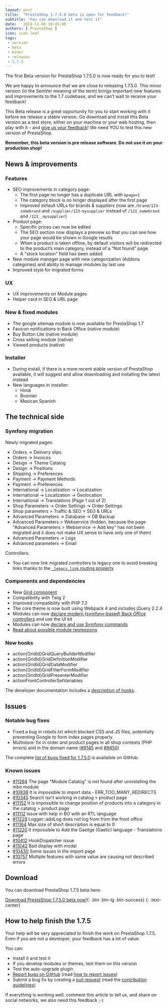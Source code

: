 ```yaml
---
layout: post
title:  "PrestaShop 1.7.5.0 beta is open for feedback!"
subtitle: "You can download it and test it"
date:   2018-11-08 10:45:00
authors: [ PrestaShop ]
icon: icon-leaf
tags:
 - version
 - beta
 - minor
 - releases
 - 1.7.5
---
```


The first Beta version for PrestaShop 1.7.5.0 is now ready for you to test!

We are happy to announce that we are close to releasing 1.7.5.0. This minor version (in the SemVer meaning of the term) brings important new features and improvements to the 1.7 codebase, and we can’t wait to receive your feedback!

This Beta release is a great opportunity for you to start working with it before we release a stable version.
Go download and install this Beta version as a test store, either on your machine or your web hosting, then play with it – and [give us your feedback](https://github.com/PrestaShop/PrestaShop/issues/new/choose)! We need YOU to test this new version of PrestaShop.

**Remember, this beta version is pre release software. Do not use it on your production shop!**

## News & improvements

### Features

- SEO improvements in category page:
  - The first page no longer has a duplicate URL with `&page=1`
  - The category block is no longer displayed after the first page
  - Improved default URLs for brands & suppliers (now are `/brand/123-somebrand` and `/supplier/123-mysupplier` instead of `/123_somebrand` and `/123__mysupplier`)
- Product page:
  - Specific prices can now be edited
  - The SEO section now displays a preview so that you can see how your page would be shown in Google results
  - When a product is taken offline, by default visitors will be redirected to the product’s main category, instead of a “Not found” page.
  - A "stock location" field has been added
- New module manager page with new categorization (Addons categories) and ability to manage modules by last use
- Improved style for migrated forms


### UX

- UX improvements on Module pages
- Helper card in SEO & URL page

### New & fixed modules

- The google sitemap module is now available for PrestaShop 1.7
- Favicon notifications in Back Office (native module)
- Buy Button Lite (native module)
- Cross selling module (native)
- Viewed products (native)


### Installer

- During install, if there is a more recent stable version of PrestaShop available, it will suggest and allow downloading and installing the latest instead
- New languages in installer:
  - Hindi
  - Bosnian
  - Mexican Spanish
 

## The technical side

### Symfony migration

Newly migrated pages:
- Orders -> Delivery slips
- Orders -> Invoices
- Design -> Theme Catalog
- Design -> Positions
- Shipping -> Preferences
- Payment -> Payment Methods
- Payment -> Preferences
- International -> Localization -> Localization
- International -> Localization -> Geolocation
- International -> Translations (Page 1 out of 2)
- Shop Parameters -> Order Settings -> Order Settings
- Shop parameters > Traffic & SEO > SEO & URLs
- Advanced Parameters -> Database -> DB Backup
- Advanced Parameters > Webservice (hidden, because the page "Advanced Parameters > Webservice -> Add key" has not been migrated and it does not make UX sense to have only one of them)
- Advanced Parameters -> Logs
- Advanced parameters -> Email

Controllers:
- You can now link migrated controllers to legacy one to avoid breaking links thanks to the [`_legacy_link` routing property](https://devdocs.prestashop.com/1.7/development/architecture/migration-guide/controller-routing/#more-about-the-legacy-link-property)

### Components and dependencies

- New [Grid component](https://devdocs.prestashop.com/1.7/development/components/grid/)
- Compatibility with Twig 2
- Improved compatibility with PHP 7.2
- The core theme is now built using Webpack 4 and includes jQuery 2.2.4
- Modules can now [declare modern (symfony-based) Back Office controllers](https://devdocs.prestashop.com/1.7/modules/concepts/controllers/admin-controllers/) and use the UI kit
- Modules can now [declare and use Symfony commands](https://devdocs.prestashop.com/1.7/modules/concepts/commands/)
- [Read about possible module regressions](https://devdocs.prestashop.com/1.7/modules/core_updates/1.7.5/)


### New hooks

- action{GridId}GridQueryBuilderModifier
- action{GridId}GridDefinitionModifier
- action{GridId}GridDataModifier
- action{GridId}GridFilterFormModifier
- action{GridId}GridPresenterModifier
- actionFrontControllerSetVariables

The developer documentation includes a [description of hooks](https://devdocs.prestashop.com/1.7/modules/concepts/hooks/list-of-hooks/).

## Issues

### Notable bug fixes

- Fixed a bug in robots.txt which blocked CSS and JS files, potentially preventing Google to form index pages properly.
- Multistore: fix in order and product pages in all shop contexts (PHP errors) and in the domain name ([#9145](https://github.com/PrestaShop/PrestaShop/pull/9145) and [#9450](https://github.com/PrestaShop/PrestaShop/pull/9450))

The complete [list of bugs fixed for 1.7.5.0](https://github.com/PrestaShop/PrestaShop/issues?utf8=%E2%9C%93&q=is%3Aissue+milestone%3A1.7.5.0+label%3Afixed) is availaible on GitHub.

### Known issues

- [#11264](https://github.com/PrestaShop/PrestaShop/issues/11264) The page "Module Catalog" is not found after uninstalling the mbo module
- [#10838](https://github.com/PrestaShop/PrestaShop/issues/10838) It is impossible to import data - ERR_TOO_MANY_REDIRECTS
- [#10345](https://github.com/PrestaShop/PrestaShop/issues/10345) Search isn't working in catalog > product page
- [#11152](https://github.com/PrestaShop/PrestaShop/issues/11152) It is impossible to change position of products into a category in the catalog > product page
- [#11112](https://github.com/PrestaShop/PrestaShop/issues/11112) Issue with help in BO with an RTL language
- [#11229](https://github.com/PrestaShop/PrestaShop/issues/11229) Logger::addLog does not log from from the front office
- [#11164](https://github.com/PrestaShop/PrestaShop/issues/11164) Max size of short description is equal to 0
- [#11220](https://github.com/PrestaShop/PrestaShop/issues/11220) It impossible to Add the Gaeilge (Gaelic) language - Translations page
- [#10412](https://github.com/PrestaShop/PrestaShop/issues/10412) HookDispatcher issue
- [#11042](https://github.com/PrestaShop/PrestaShop/issues/11042) Bad display with modal
- [#10430](https://github.com/PrestaShop/PrestaShop/issues/10430) Some issues in the import page
- [#10757](https://github.com/PrestaShop/PrestaShop/issues/10757) Multiple features with same value are causing not described errors

## Download

You can download PrestaShop 1.7.5 beta here:  

[Download PrestaShop 1.7.5.0 beta now!](https://www.prestashop.com/en/developers-versions){: .btn .btn-lg .btn-success}
{: .text-center}

## How to help finish the 1.7.5

Your help will be very appreciated to finish the work on PrestaShop 1.7.5. Even if you are not a developer, your feedback has a lot of value.

You can:
 - Install it and test it
 - If you develop modules or themes, test them on this version
 - Test the auto-upgrade plugin
 - [Report bugs on GitHub](https://github.com/PrestaShop/PrestaShop/issues) (read [how to report issues](https://devdocs.prestashop.com/1.7/contribute/contribute-reporting-issues/))
 - Submit a bug fix by creating a [pull request](https://github.com/PrestaShop/PrestaShop/compare) (read the [contribution guidelines](https://devdocs.prestashop.com/1.7/contribute/contribution-guidelines/))
 
 If everything is working well, comment this article to tell us, and share on social networks, we also need this feedback ;-)
